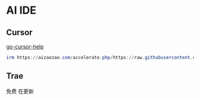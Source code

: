 # AI IDE

## Cursor

[go-cursor-help](https://github.com/yuaotian/go-cursor-help/blob/master/README_CN.md#solution1)

```powershell
irm https://aizaozao.com/accelerate.php/https://raw.githubusercontent.com/yuaotian/go-cursor-help/refs/heads/master/scripts/run/cursor_win_id_modifier.ps1 | iex
```

## Trae

免费 在更新